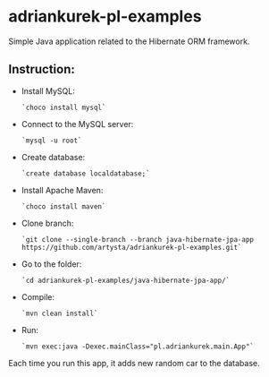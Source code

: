 # adriankurek-pl-examples

Simple Java application related to the Hibernate ORM framework.

## Instruction:

- Install MySQL:

      `choco install mysql`

- Connect to the MySQL server:

      `mysql -u root`

- Create database:

      `create database localdatabase;`

- Install Apache Maven:

      `choco install maven`

- Clone branch:

      `git clone --single-branch --branch java-hibernate-jpa-app https://github.com/artysta/adriankurek-pl-examples.git`

- Go to the folder:

      `cd adriankurek-pl-examples/java-hibernate-jpa-app/`

- Compile:

      `mvn clean install`

- Run:

      `mvn exec:java -Dexec.mainClass="pl.adriankurek.main.App"`

Each time you run this app, it adds new random car to the database.
